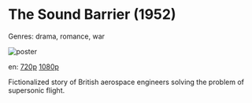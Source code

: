 # The Sound Barrier (1952)

Genres: drama, romance, war

![poster](http://image.tmdb.org/t/p/w500/q2kfwEyuFBH3a1A0AlLOxq8T4X6.jpg)

en:
  [720p](magnet:?xt=urn:btih:4077677A2B7DF39EF9D77854AEFA1872BD4BA02C&tr=udp://glotorrents.pw:6969/announce&tr=udp://tracker.opentrackr.org:1337/announce&tr=udp://torrent.gresille.org:80/announce&tr=udp://tracker.openbittorrent.com:80&tr=udp://tracker.coppersurfer.tk:6969&tr=udp://tracker.leechers-paradise.org:6969&tr=udp://p4p.arenabg.ch:1337&tr=udp://tracker.internetwarriors.net:1337)
  [1080p](magnet:?xt=urn:btih:5C7F71DDF873CE72CACDF69E1F14DD0AD5B317CE&tr=udp://glotorrents.pw:6969/announce&tr=udp://tracker.opentrackr.org:1337/announce&tr=udp://torrent.gresille.org:80/announce&tr=udp://tracker.openbittorrent.com:80&tr=udp://tracker.coppersurfer.tk:6969&tr=udp://tracker.leechers-paradise.org:6969&tr=udp://p4p.arenabg.ch:1337&tr=udp://tracker.internetwarriors.net:1337)
  


Fictionalized story of British aerospace engineers solving the problem of supersonic flight.